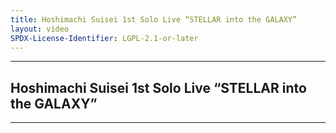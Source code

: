 ```yaml
---
title: Hoshimachi Suisei 1st Solo Live “STELLAR into the GALAXY”
layout: video
SPDX-License-Identifier: LGPL-2.1-or-later
---
```


---

## Hoshimachi Suisei 1st Solo Live “STELLAR into the GALAXY”

<div class="container">
  <video-js id="my-video" class="vjs-fluid vjs-layout-medium" controls preload="auto" poster="https://xx58j-my.sharepoint.com/:i:/g/personal/akunanime_xx58j_onmicrosoft_com/ETBNN4Ah4m5OkfjzNpxsDRgBXWJw8hT3epSCTRZC3JjNMA?download=1">
    <source src="https://xx58j-my.sharepoint.com/:v:/g/personal/peekaboo_xx58j_onmicrosoft_com/Ecso233kRYFLikrLl3qOH9EBM6eNOUvDJYx8Os7kISiemg?download=1" type="video/mp4"/>
  </video-js>
</div>

---
